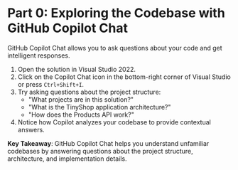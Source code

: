 # Part 0: Exploring the Codebase with GitHub Copilot Chat

GitHub Copilot Chat allows you to ask questions about your code and get intelligent responses.

1. Open the solution in Visual Studio 2022.
2. Click on the Copilot Chat icon in the bottom-right corner of Visual Studio or press `Ctrl+Shift+I`.
3. Try asking questions about the project structure:
   - "What projects are in this solution?"
   - "What is the TinyShop application architecture?"
   - "How does the Products API work?"
4. Notice how Copilot analyzes your codebase to provide contextual answers.

**Key Takeaway**: GitHub Copilot Chat helps you understand unfamiliar codebases by answering questions about the project structure, architecture, and implementation details.
